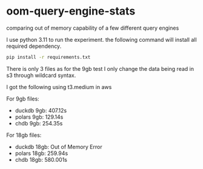 # oom-query-engine-stats
comparing out of memory capability of a few different query engines

I use python 3.11 to run the experiment. the following command will install all required dependency.
```bash
pip install -r requirements.txt
```

There is only 3 files as for the 9gb test I only change the data being read in s3 through wildcard syntax. 

I got the following using t3.medium in aws

For 9gb files:
* duckdb 9gb: 407.12s 
* polars 9gb:  129.14s
* chdb 9gb:  254.35s

For 18gb files:
* duckdb 18gb: Out of Memory Error
* polars 18gb: 259.94s
* chdb 18gb: 580.001s
